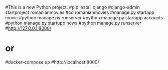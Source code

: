 #This is a new Python project.
#pip install django
#django-admin startproject romanianmovies
#cd romanianmovies
#manage.py startapp movie
#python manage.py runserver
#python manage.py startapp accounts
#python manage.py startupp news
#python manage.py runserver
#http://127.0.0.1:8000/
# or
#docker-compose up
#http://localhost:8000/